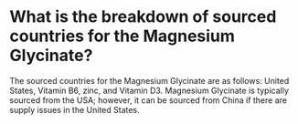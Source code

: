 # What is the breakdown of sourced countries for the Magnesium Glycinate?

The sourced countries for the Magnesium Glycinate are as follows: United States, Vitamin B6, zinc, and Vitamin D3. Magnesium Glycinate is typically sourced from the USA; however, it can be sourced from China if there are supply issues in the United States.